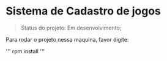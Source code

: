 <h1> Sistema de Cadastro de jogos </h1>

> Status do projeto: Em desenvolvimento;

Para rodar o projeto nessa maquina, favor digite:

'''
rpm install
'''
